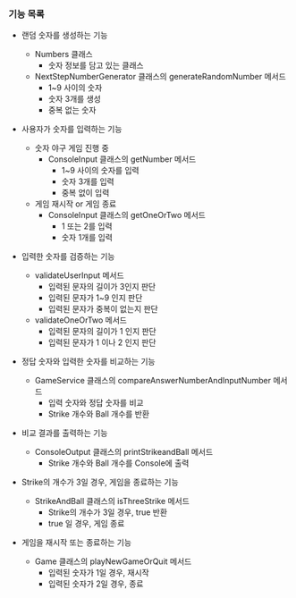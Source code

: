 ### 기능 목록 

- 랜덤 숫자를 생성하는 기능
  - Numbers 클래스
    - 숫자 정보를 담고 있는 클래스
  - NextStepNumberGenerator 클래스의 generateRandomNumber 메서드
    - 1~9 사이의 숫자
    - 숫자 3개를 생성
    - 중복 없는 숫자
  
- 사용자가 숫자를 입력하는 기능
  - 숫자 야구 게임 진행 중
    - ConsoleInput 클래스의 getNumber 메서드
      - 1~9 사이의 숫자를 입력
      - 숫자 3개를 입력
      - 중복 없이 입력
  - 게임 재시작 or 게임 종료
    - ConsoleInput 클래스의 getOneOrTwo 메서드
      - 1 또는 2를 입력
      - 숫자 1개를 입력

- 입력한 숫자를 검증하는 기능
  - validateUserInput 메서드
    - 입력된 문자의 길이가 3인지 판단
    - 입력된 문자가 1~9 인지 판단
    - 입력된 문자가 중복이 없는지 판단
  - validateOneOrTwo 메서드
    - 입력된 문자의 길이가 1 인지 판단
    - 입력된 문자가 1 이나 2 인지 판단
  
- 정답 숫자와 입력한 숫자를 비교하는 기능
  - GameService 클래스의 compareAnswerNumberAndInputNumber 메서드
    - 입력 숫자와 정답 숫자를 비교
    - Strike 개수와 Ball 개수를 반환
  
- 비교 결과를 출력하는 기능
  - ConsoleOutput 클래스의 printStrikeandBall 메서드
    - Strike 개수와 Ball 개수를 Console에 출력

- Strike의 개수가 3일 경우, 게임을 종료하는 기능
  - StrikeAndBall 클래스의 isThreeStrike 메서드
    - Strike의 개수가 3일 경우, true 반환
    - true 일 경우, 게임 종료
  
- 게임을 재시작 또는 종료하는 기능
  - Game 클래스의 playNewGameOrQuit 메서드
    - 입력된 숫자가 1일 경우, 재시작
    - 입력된 숫자가 2일 경우, 종료